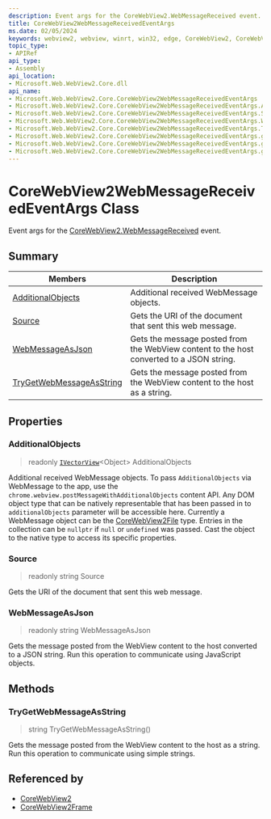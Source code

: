 ```yaml
---
description: Event args for the CoreWebView2.WebMessageReceived event.
title: CoreWebView2WebMessageReceivedEventArgs
ms.date: 02/05/2024
keywords: webview2, webview, winrt, win32, edge, CoreWebView2, CoreWebView2Controller, browser control, edge html, CoreWebView2WebMessageReceivedEventArgs
topic_type:
- APIRef
api_type:
- Assembly
api_location:
- Microsoft.Web.WebView2.Core.dll
api_name:
- Microsoft.Web.WebView2.Core.CoreWebView2WebMessageReceivedEventArgs
- Microsoft.Web.WebView2.Core.CoreWebView2WebMessageReceivedEventArgs.AdditionalObjects
- Microsoft.Web.WebView2.Core.CoreWebView2WebMessageReceivedEventArgs.Source
- Microsoft.Web.WebView2.Core.CoreWebView2WebMessageReceivedEventArgs.WebMessageAsJson
- Microsoft.Web.WebView2.Core.CoreWebView2WebMessageReceivedEventArgs.TryGetWebMessageAsString
- Microsoft.Web.WebView2.Core.CoreWebView2WebMessageReceivedEventArgs.get_AdditionalObjects
- Microsoft.Web.WebView2.Core.CoreWebView2WebMessageReceivedEventArgs.get_Source
- Microsoft.Web.WebView2.Core.CoreWebView2WebMessageReceivedEventArgs.get_WebMessageAsJson
---
```


# CoreWebView2WebMessageReceivedEventArgs Class



Event args for the [CoreWebView2.WebMessageReceived](corewebview2.md#webmessagereceived) event.

## Summary

Members|Description
--|--
[AdditionalObjects](#additionalobjects) | Additional received WebMessage objects.
[Source](#source) | Gets the URI of the document that sent this web message.
[WebMessageAsJson](#webmessageasjson) | Gets the message posted from the WebView content to the host converted to a JSON string.
[TryGetWebMessageAsString](#trygetwebmessageasstring) | Gets the message posted from the WebView content to the host as a string.

## Properties

### AdditionalObjects

> readonly  [`IVectorView`](/uwp/api/Windows.Foundation.Collections.IVectorView-1)&lt;Object&gt; AdditionalObjects

Additional received WebMessage objects.
To pass `AdditionalObjects` via WebMessage to the app, use the `chrome.webview.postMessageWithAdditionalObjects` content API. Any DOM object type that can be natively representable that has been passed in to `additionalObjects` parameter will be accessible here. Currently a WebMessage object can be the [CoreWebView2File](corewebview2file.md) type.
Entries in the collection can be `nullptr` if `null` or `undefined` was passed. Cast the object to the native type to access its specific properties.

### Source

> readonly  string Source

Gets the URI of the document that sent this web message.

### WebMessageAsJson

> readonly  string WebMessageAsJson

Gets the message posted from the WebView content to the host converted to a JSON string.
Run this operation to communicate using JavaScript objects.



## Methods

### TryGetWebMessageAsString

> string TryGetWebMessageAsString()

Gets the message posted from the WebView content to the host as a string.
Run this operation to communicate using simple strings.






## Referenced by

- [CoreWebView2](corewebview2.md)
- [CoreWebView2Frame](corewebview2frame.md)
